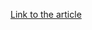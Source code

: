 [Link to the article](https://elastic.github.io/security-research/intelligence/2022/01/01.formbook-adopts-cabless-approach/article/)
